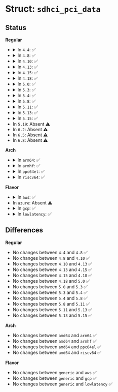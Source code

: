 # Struct: <code>sdhci_pci_data</code>

## Status
<b>Regular</b>
<ul>
<li>
<details>
<summary>In <code>4.4</code>: ✅</summary>

```c
struct sdhci_pci_data {
    struct pci_dev *pdev;
    int slotno;
    int rst_n_gpio;
    int cd_gpio;
    int (*setup)(struct sdhci_pci_data *);
    void (*cleanup)(struct sdhci_pci_data *);
};
```
</details>
</li>
<li>
<details>
<summary>In <code>4.8</code>: ✅</summary>

```c
struct sdhci_pci_data {
    struct pci_dev *pdev;
    int slotno;
    int rst_n_gpio;
    int cd_gpio;
    int (*setup)(struct sdhci_pci_data *);
    void (*cleanup)(struct sdhci_pci_data *);
};
```
</details>
</li>
<li>
<details>
<summary>In <code>4.10</code>: ✅</summary>

```c
struct sdhci_pci_data {
    struct pci_dev *pdev;
    int slotno;
    int rst_n_gpio;
    int cd_gpio;
    int (*setup)(struct sdhci_pci_data *);
    void (*cleanup)(struct sdhci_pci_data *);
};
```
</details>
</li>
<li>
<details>
<summary>In <code>4.13</code>: ✅</summary>

```c
struct sdhci_pci_data {
    struct pci_dev *pdev;
    int slotno;
    int rst_n_gpio;
    int cd_gpio;
    int (*setup)(struct sdhci_pci_data *);
    void (*cleanup)(struct sdhci_pci_data *);
};
```
</details>
</li>
<li>
<details>
<summary>In <code>4.15</code>: ✅</summary>

```c
struct sdhci_pci_data {
    struct pci_dev *pdev;
    int slotno;
    int rst_n_gpio;
    int cd_gpio;
    int (*setup)(struct sdhci_pci_data *);
    void (*cleanup)(struct sdhci_pci_data *);
};
```
</details>
</li>
<li>
<details>
<summary>In <code>4.18</code>: ✅</summary>

```c
struct sdhci_pci_data {
    struct pci_dev *pdev;
    int slotno;
    int rst_n_gpio;
    int cd_gpio;
    int (*setup)(struct sdhci_pci_data *);
    void (*cleanup)(struct sdhci_pci_data *);
};
```
</details>
</li>
<li>
<details>
<summary>In <code>5.0</code>: ✅</summary>

```c
struct sdhci_pci_data {
    struct pci_dev *pdev;
    int slotno;
    int rst_n_gpio;
    int cd_gpio;
    int (*setup)(struct sdhci_pci_data *);
    void (*cleanup)(struct sdhci_pci_data *);
};
```
</details>
</li>
<li>
<details>
<summary>In <code>5.3</code>: ✅</summary>

```c
struct sdhci_pci_data {
    struct pci_dev *pdev;
    int slotno;
    int rst_n_gpio;
    int cd_gpio;
    int (*setup)(struct sdhci_pci_data *);
    void (*cleanup)(struct sdhci_pci_data *);
};
```
</details>
</li>
<li>
<details>
<summary>In <code>5.4</code>: ✅</summary>

```c
struct sdhci_pci_data {
    struct pci_dev *pdev;
    int slotno;
    int rst_n_gpio;
    int cd_gpio;
    int (*setup)(struct sdhci_pci_data *);
    void (*cleanup)(struct sdhci_pci_data *);
};
```
</details>
</li>
<li>
<details>
<summary>In <code>5.8</code>: ✅</summary>

```c
struct sdhci_pci_data {
    struct pci_dev *pdev;
    int slotno;
    int rst_n_gpio;
    int cd_gpio;
    int (*setup)(struct sdhci_pci_data *);
    void (*cleanup)(struct sdhci_pci_data *);
};
```
</details>
</li>
<li>
<details>
<summary>In <code>5.11</code>: ✅</summary>

```c
struct sdhci_pci_data {
    struct pci_dev *pdev;
    int slotno;
    int rst_n_gpio;
    int cd_gpio;
    int (*setup)(struct sdhci_pci_data *);
    void (*cleanup)(struct sdhci_pci_data *);
};
```
</details>
</li>
<li>
<details>
<summary>In <code>5.13</code>: ✅</summary>

```c
struct sdhci_pci_data {
    struct pci_dev *pdev;
    int slotno;
    int rst_n_gpio;
    int cd_gpio;
    int (*setup)(struct sdhci_pci_data *);
    void (*cleanup)(struct sdhci_pci_data *);
};
```
</details>
</li>
<li>
<details>
<summary>In <code>5.15</code>: ✅</summary>

```c
struct sdhci_pci_data {
    struct pci_dev *pdev;
    int slotno;
    int rst_n_gpio;
    int cd_gpio;
    int (*setup)(struct sdhci_pci_data *);
    void (*cleanup)(struct sdhci_pci_data *);
};
```
</details>
</li>
<li>
In <code>5.19</code>: Absent ⚠️
</li>
<li>
In <code>6.2</code>: Absent ⚠️
</li>
<li>
In <code>6.5</code>: Absent ⚠️
</li>
<li>
In <code>6.8</code>: Absent ⚠️
</li>
</ul>
<b>Arch</b>
<ul>
<li>
<details>
<summary>In <code>arm64</code>: ✅</summary>

```c
struct sdhci_pci_data {
    struct pci_dev *pdev;
    int slotno;
    int rst_n_gpio;
    int cd_gpio;
    int (*setup)(struct sdhci_pci_data *);
    void (*cleanup)(struct sdhci_pci_data *);
};
```
</details>
</li>
<li>
<details>
<summary>In <code>armhf</code>: ✅</summary>

```c
struct sdhci_pci_data {
    struct pci_dev *pdev;
    int slotno;
    int rst_n_gpio;
    int cd_gpio;
    int (*setup)(struct sdhci_pci_data *);
    void (*cleanup)(struct sdhci_pci_data *);
};
```
</details>
</li>
<li>
<details>
<summary>In <code>ppc64el</code>: ✅</summary>

```c
struct sdhci_pci_data {
    struct pci_dev *pdev;
    int slotno;
    int rst_n_gpio;
    int cd_gpio;
    int (*setup)(struct sdhci_pci_data *);
    void (*cleanup)(struct sdhci_pci_data *);
};
```
</details>
</li>
<li>
<details>
<summary>In <code>riscv64</code>: ✅</summary>

```c
struct sdhci_pci_data {
    struct pci_dev *pdev;
    int slotno;
    int rst_n_gpio;
    int cd_gpio;
    int (*setup)(struct sdhci_pci_data *);
    void (*cleanup)(struct sdhci_pci_data *);
};
```
</details>
</li>
</ul>
<b>Flavor</b>
<ul>
<li>
<details>
<summary>In <code>aws</code>: ✅</summary>

```c
struct sdhci_pci_data {
    struct pci_dev *pdev;
    int slotno;
    int rst_n_gpio;
    int cd_gpio;
    int (*setup)(struct sdhci_pci_data *);
    void (*cleanup)(struct sdhci_pci_data *);
};
```
</details>
</li>
<li>
In <code>azure</code>: Absent ⚠️
</li>
<li>
<details>
<summary>In <code>gcp</code>: ✅</summary>

```c
struct sdhci_pci_data {
    struct pci_dev *pdev;
    int slotno;
    int rst_n_gpio;
    int cd_gpio;
    int (*setup)(struct sdhci_pci_data *);
    void (*cleanup)(struct sdhci_pci_data *);
};
```
</details>
</li>
<li>
<details>
<summary>In <code>lowlatency</code>: ✅</summary>

```c
struct sdhci_pci_data {
    struct pci_dev *pdev;
    int slotno;
    int rst_n_gpio;
    int cd_gpio;
    int (*setup)(struct sdhci_pci_data *);
    void (*cleanup)(struct sdhci_pci_data *);
};
```
</details>
</li>
</ul>

## Differences
<b>Regular</b>
<ul>
<li>
No changes between <code>4.4</code> and <code>4.8</code> ✅
</li>
<li>
No changes between <code>4.8</code> and <code>4.10</code> ✅
</li>
<li>
No changes between <code>4.10</code> and <code>4.13</code> ✅
</li>
<li>
No changes between <code>4.13</code> and <code>4.15</code> ✅
</li>
<li>
No changes between <code>4.15</code> and <code>4.18</code> ✅
</li>
<li>
No changes between <code>4.18</code> and <code>5.0</code> ✅
</li>
<li>
No changes between <code>5.0</code> and <code>5.3</code> ✅
</li>
<li>
No changes between <code>5.3</code> and <code>5.4</code> ✅
</li>
<li>
No changes between <code>5.4</code> and <code>5.8</code> ✅
</li>
<li>
No changes between <code>5.8</code> and <code>5.11</code> ✅
</li>
<li>
No changes between <code>5.11</code> and <code>5.13</code> ✅
</li>
<li>
No changes between <code>5.13</code> and <code>5.15</code> ✅
</li>
</ul>
<b>Arch</b>
<ul>
<li>
No changes between <code>amd64</code> and <code>arm64</code> ✅
</li>
<li>
No changes between <code>amd64</code> and <code>armhf</code> ✅
</li>
<li>
No changes between <code>amd64</code> and <code>ppc64el</code> ✅
</li>
<li>
No changes between <code>amd64</code> and <code>riscv64</code> ✅
</li>
</ul>
<b>Flavor</b>
<ul>
<li>
No changes between <code>generic</code> and <code>aws</code> ✅
</li>
<li>
No changes between <code>generic</code> and <code>gcp</code> ✅
</li>
<li>
No changes between <code>generic</code> and <code>lowlatency</code> ✅
</li>
</ul>
